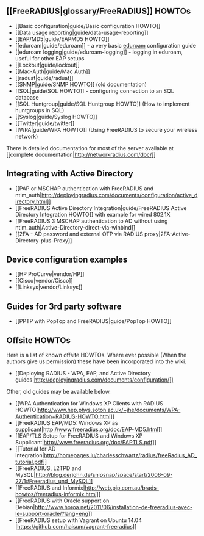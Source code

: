 [[FreeRADIUS|glossary/FreeRADIUS]] HOWTOs
-----------------------------------------

* [[Basic configuration|guide/Basic configuration HOWTO]]
* [[Data usage reporting|guide/data-usage-reporting]]
* [[EAP/MD5|guide/EAPMD5 HOWTO]]
* [[eduroam|guide/eduroam]] - a very basic [eduroam](https://www.eduroam.org/) configuration guide
* [[eduroam logging|guide/eduroam-logging]] - logging in eduroam, useful for other EAP setups
* [[Lockout|guide/lockout]]
* [[Mac-Auth|guide/Mac Auth]]
* [[raduat|guide/raduat]]
* [[SNMP|guide/SNMP HOWTO]] (old documentation)
* [[SQL|guide/SQL HOWTO]] - configuring connection to an SQL database
* [[SQL Huntgroup|guide/SQL Huntgroup HOWTO]] (How to implement huntgroups in SQL)
* [[Syslog|guide/Syslog HOWTO]]
* [[Twitter|guide/twitter]]
* [[WPA|guide/WPA HOWTO]] (Using FreeRADIUS to secure your wireless network)

There is detailed documentation for most of the server available at [[complete documentation|http://networkradius.com/doc/]]

Integrating with Active Directory
---------------------------------

* [[PAP or MSCHAP authentication with FreeRADIUS and ntlm_auth|http://deployingradius.com/documents/configuration/active_directory.html]]
* [[FreeRADIUS Active Directory Integration|guide/FreeRADIUS Active Directory Integration HOWTO]] with example for wired 802.1X
* [[FreeRADIUS 3 MSCHAP authentication to AD without using ntlm_auth|Active-Directory-direct-via-winbind]]
* [[2FA - AD password and external OTP via RADIUS proxy|2FA-Active-Directory-plus-Proxy]]

Device configuration examples
-----------------------------
* [[HP ProCurve|vendor/HP]]
* [[Cisco|vendor/Cisco]]
* [[Linksys|vendor/Linksys]]


Guides for 3rd party software
-----------------------------
* [[PPTP with PopTop and FreeRADIUS|guide/PopTop HOWTO]]


Offsite HOWTOs
--------------

Here is a list of known offsite HOWTOs. Where ever possible (When the authors give us permission) these have been incorporated into the wiki.

* [[Deploying RADIUS - WPA, EAP, and Active Directory guides|http://deployingradius.com/documents/configuration/]]

Other, old guides may be available below.

* [[WPA Authentication for Windows XP Clients with RADIUS HOWTO|http://www.hep.phys.soton.ac.uk/~jhe/documents/WPA-Authentication+RADIUS-HOWTO.html]]
* [[FreeRADIUS EAP/MD5: Windows XP as supplicant|http://www.freeradius.org/doc/EAP-MD5.html]]
* [[EAP/TLS Setup for FreeRADIUS and Windows XP Supplicant|http://www.freeradius.org/doc/EAPTLS.pdf]]
* [[Tutorial for AD integration|http://homepages.lu/charlesschwartz/radius/freeRadius_AD_tutorial.pdf]]
* [[FreeRADIUS, L2TPD and MySQL|http://blog.derjohn.de/snipsnap/space/start/2006-09-27/1#Freeradius_und_MySQL]]
* [[FreeRADIUS and Informix|http://web.pip.com.au/brads-howtos/freeradius-informix.html]]
* [[FreeRADIUS with Oracle support on Debian|http://www.horoa.net/2011/06/installation-de-freeradius-avec-le-support-oracle/?lang=eng]]
* [[FreeRADIUS setup with Vagrant on Ubuntu 14.04 |https://github.com/haisum/vagrant-freeradius]]
